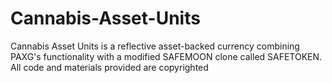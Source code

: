 # Cannabis-Asset-Units

Cannabis Asset Units is a reflective asset-backed currency combining PAXG's functionality with a modified SAFEMOON clone called SAFETOKEN. All code and materials provided are copyrighted

